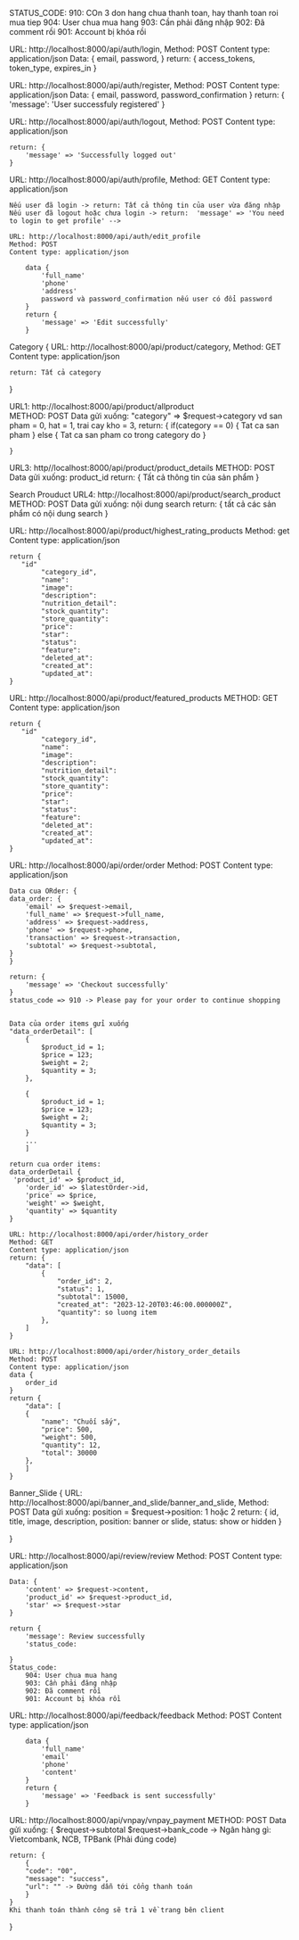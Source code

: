 <!-- ///////////////////////////////////// AUTH /////////////////////////////////////////-->
STATUS_CODE: 
910: COn 3 don hang chua thanh toan, hay thanh toan roi mua tiep
904: User chua mua hang
903: Cần phải đăng nhập
902: Đã comment rồi
901: Account bị khóa rồi 
<!-- Login { -->
URL: http://localhost:8000/api/auth/login,
Method: POST
Content type: application/json
Data: {
email,
password,
}
return: {
access_tokens,
token_type,
expires_in
}


<!-- Register { -->
URL: http://localhost:8000/api/auth/register,
Method: POST
Content type: application/json
Data: {
email,
password,
password_confirmation
}
return: {
'message': 'User successfuly registered'
}


<!-- Logout { -->
URL: http://localhost:8000/api/auth/logout,
Method: POST
Content type: application/json

    return: {
        'message' => 'Successfully logged out'
    }


<!-- Profile { -->
URL: http://localhost:8000/api/auth/profile,
Method: GET
Content type: application/json

    Nếu user đã login -> return: Tất cả thông tin của user vừa đăng nhập
    Nếu user đã logout hoặc chưa login -> return:  'message' => 'You need to login to get profile' -->



<!-- Edit profile { -->
    URL: http://localhost:8000/api/auth/edit_profile
    Method: POST
    Content type: application/json

        data {
            'full_name'
            'phone'
            'address'
            password và password_confirmation nếu user có đổi password
        }
        return {
            'message' => 'Edit successfully'    
        }

<!-- ///////////////////////////////////// CATEGORY /////////////////////////////////////////-->

Category {
URL: http://localhost:8000/api/product/category,
Method: GET
Content type: application/json

    return: Tất cả category

}

<!-- ///////////////////////////////////// PRODUCT /////////////////////////////////////////-->

<!-- Product { -->
URL1: http://localhost:8000/api/product/allproduct  
METHOD: POST
    Data gửi xuống: 
        "category" => $request->category vd san pham = 0, hat = 1, trai cay kho = 3,
     return: {
        if(category == 0) {
            Tat ca san pham 
        }
        else {
            Tat ca san pham co trong category do
        }

    }


<!-- Product Details -->
URL3: http//localhost:8000/api/product/product_details
METHOD: POST
    Data gửi xuống: product_id
    return: {
        Tất cả thông tin của sản phẩm
    }

Search Prouduct
URL4: http://localhost:8000/api/product/search_product
METHOD: POST
    Data gửi xuống: nội dung search
    return: {
        tất cả các sản phẩm có nội dung search
    }


<!-- Top 5 product co sao cao nhat { -->
URL: http://localhost:8000/api/product/highest_rating_products
Method: get
Content type: application/json

    return {
       "id"
            "category_id",
            "name":
            "image":
            "description":
            "nutrition_detail":
            "stock_quantity":
            "store_quantity":
            "price":
            "star":
            "status":
            "feature":
            "deleted_at":
            "created_at":
            "updated_at":
    }



<!-- Top 5 product noi bat  { -->
URL: http://localhost:8000/api/product/featured_products
METHOD: GET
Content type: application/json

    return {
       "id"
            "category_id",
            "name":
            "image":
            "description":
            "nutrition_detail":
            "stock_quantity":
            "store_quantity":
            "price":
            "star":
            "status":
            "feature":
            "deleted_at":
            "created_at":
            "updated_at":
    }




<!-- ///////////////////////////////////// ORDER /////////////////////////////////////////-->

<!-- Order { -->
URL: http://localhost:8000/api/order/order
Method: POST
Content type: application/json

    Data cua ORder: {
    data_order: {
        'email' => $request->email,
        'full_name' => $request->full_name,
        'address' => $request->address,
        'phone' => $request->phone,
        'transaction' => $request->transaction,
        'subtotal' => $request->subtotal,
    }
    }

    return: {
        'message' => 'Checkout successfully'
    }
    status_code => 910 -> Please pay for your order to continue shopping 


    Data của order items gửi xuống
    "data_orderDetail": [
        {
            $product_id = 1;
            $price = 123;
            $weight = 2;
            $quantity = 3;
        },

        {
            $product_id = 1;
            $price = 123;
            $weight = 2;
            $quantity = 3;
        }
        ...
        ]

    return cua order items:
    data_orderDetail {
     'product_id' => $product_id,
        'order_id' => $latestOrder->id,
        'price' => $price,
        'weight' => $weight,
        'quantity' => $quantity
    }


<!-- History Order { -->
    URL: http://localhost:8000/api/order/history_order
    Method: GET
    Content type: application/json
    return: {
        "data": [
            {
                "order_id": 2,
                "status": 1,
                "subtotal": 15000,
                "created_at": "2023-12-20T03:46:00.000000Z",
                "quantity": so luong item 
            },
        ]
    }


<!-- History order details { -->
    URL: http://localhost:8000/api/order/history_order_details
    Method: POST
    Content type: application/json
    data {
        order_id
    }
    return {
        "data": [
        {
            "name": "Chuối sấy",
            "price": 500,
            "weight": 500,
            "quantity": 12,
            "total": 30000
        },
        ]
    }


<!-- ///////////////////////////////////// Banner_Slide /////////////////////////////////////////-->
Banner_Slide {
URL: http://localhost:8000/api/banner_and_slide/banner_and_slide,
Method: POST
    Data gửi xuống: position = $request->position: 1 hoặc 2
    return: {
        id, title, image, description, position: banner or slide, status: show or hidden
    }

}

<!-- ///////////////////////////////////// Review /////////////////////////////////////////-->
<!-- Get Comments { -->
URL: http://localhost:8000/api/review/review
Method: POST
Content type: application/json

    Data: {
        'content' => $request->content,
        'product_id' => $request->product_id,
        'star' => $request->star
    }

    return {
        'message': Review successfully
        'status_code: 
        
    }
    Status_code:
        904: User chua mua hang
        903: Cần phải đăng nhập
        902: Đã comment rồi
        901: Account bị khóa rồi 

<!-- ///////////////////////////////////// Feedback /////////////////////////////////////////-->
<!-- Feedback { -->
 URL: http://localhost:8000/api/feedback/feedback
    Method: POST
    Content type: application/json

        data {
            'full_name'
            'email'
            'phone'
            'content'
        }
        return {
            'message' => 'Feedback is sent successfully'    
        }
<!-- Payment -->
URL: http://localhost:8000/api/vnpay/vnpay_payment
METHOD: POST
Data gửi xuống: {
    $request->subtotal
    $request->bank_code -> Ngân hàng gì: Vietcombank, NCB, TPBank (Phải đúng code)

    return: {
        {
        "code": "00",
        "message": "success",
        "url": "" -> Đường dẫn tới cổng thanh toán
        }
    }
    Khi thanh toán thành công sẽ trả 1 về trang bên client
}

